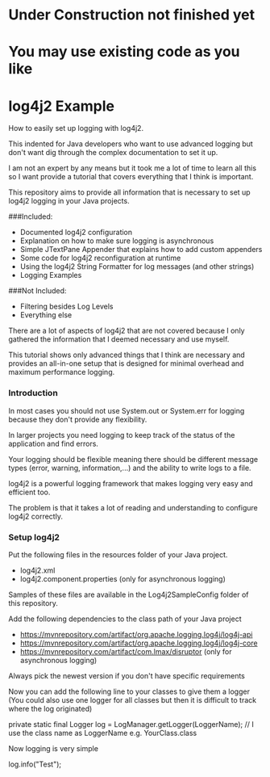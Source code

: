 # Under Construction not finished yet
# You may use existing code as you like

# log4j2 Example
How to easily set up logging with log4j2.

This indented for Java developers who want to use advanced logging but don't want dig through the complex documentation to set it up.

I am not an expert by any means but it took me a lot of time to learn all this so I want provide a tutorial that covers everything that I think is important.

This repository aims to provide all information that is necessary to set up log4j2 logging in your Java projects.

###Included: 

- Documented log4j2 configuration
- Explanation on how to make sure logging is asynchronous
- Simple JTextPane Appender that explains how to add custom appenders
- Some code for log4j2 reconfiguration at runtime
- Using the log4j2 String Formatter for log messages (and other strings) 
- Logging Examples

###Not Included: 

- Filtering besides Log Levels
- Everything else

There are a lot of aspects of log4j2 that are not covered because I only gathered the information that I deemed necessary and use myself.

This tutorial shows only advanced things that I think are necessary and provides an all-in-one setup that is designed for minimal overhead and maximum performance logging.

### Introduction

In most cases you should not use System.out or System.err for logging because they don't provide any flexibility.

In larger projects you need logging to keep track of the status of the application and find errors.

Your logging should be flexible meaning there should be different message types (error, warning, information,...) and the ability to write logs to a file.

log4j2 is a powerful logging framework that makes logging very easy and efficient too. 

The problem is that it takes a lot of reading and understanding to configure log4j2 correctly. 


### Setup log4j2

Put the following files in the resources folder of your Java project.

- log4j2.xml
- log4j2.component.properties (only for asynchronous logging)

Samples of these files are available in the Log4j2SampleConfig folder of this repository.

Add the following dependencies to the class path of your Java project

- https://mvnrepository.com/artifact/org.apache.logging.log4j/log4j-api
- https://mvnrepository.com/artifact/org.apache.logging.log4j/log4j-core
- https://mvnrepository.com/artifact/com.lmax/disruptor (only for asynchronous logging)

Always pick the newest version if you don't have specific requirements

Now you can add the following line to your classes to give them a logger (You could also use one logger for all classes but then it is difficult to track where the log originated)

private static final Logger log = LogManager.getLogger(LoggerName); // I use the class name as LoggerName e.g. YourClass.class 

Now logging is very simple

log.info("Test");

